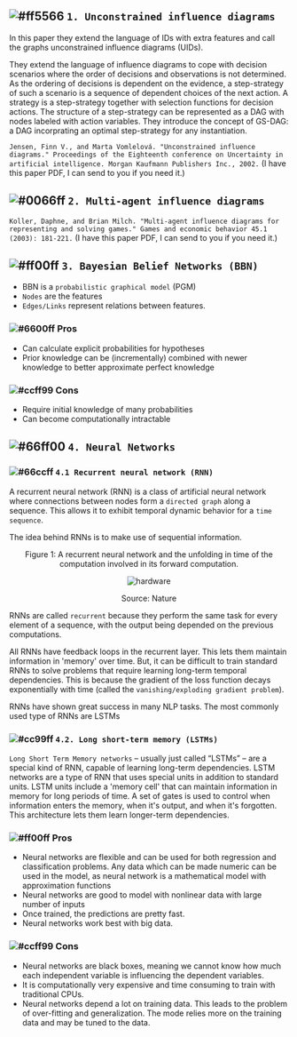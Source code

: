 ## ![#ff5566](https://placehold.it/15/ff5566/000000?text=+) `1. Unconstrained influence diagrams`

In this paper they extend the language of IDs with extra features and call the graphs unconstrained influence
diagrams (UIDs).

They extend the language of influence diagrams to cope with decision scenarios where the order of decisions and observations
is not determined. As the ordering of decisions is dependent on the evidence, a step-strategy of such a scenario is a sequence
of dependent choices of the next action. A strategy is a step-strategy together with selection functions for decision actions.
The structure of a step-strategy can be represented as a DAG with nodes labeled with action variables. They introduce the
concept of GS-DAG: a DAG incorprating an optimal step-strategy for any instantiation.

`Jensen, Finn V., and Marta Vomlelová. "Unconstrained influence diagrams." Proceedings of the Eighteenth conference on Uncertainty in artificial intelligence. Morgan Kaufmann Publishers Inc., 2002.` (I have this paper PDF, I can send to you if
you need it.)

## ![#0066ff](https://placehold.it/15/0066ff/000000?text=+) `2. Multi-agent influence diagrams`

`Koller, Daphne, and Brian Milch. "Multi-agent influence diagrams for representing and solving games." Games and economic behavior 45.1 (2003): 181-221.` (I have this paper PDF, I can send to you if you need it.)

## ![#ff00ff](https://placehold.it/15/ff00ff/000000?text=+) `3. Bayesian Belief Networks (BBN)`

* BBN is a `probabilistic graphical model` (PGM)
* `Nodes` are the features
* `Edges/Links` represent relations between features.

### ![#6600ff](https://placehold.it/15/6600ff/000000?text=+) Pros
* Can calculate explicit probabilities for hypotheses 
* Prior knowledge can be (incrementally) combined with newer knowledge to better approximate perfect knowledge

### ![#ccff99](https://placehold.it/15/ccff99/000000?text=+) Cons
* Require initial knowledge of many probabilities
* Can become computationally intractable

## ![#66ff00](https://placehold.it/15/66ff00/000000?text=+) `4. Neural Networks`

### ![#66ccff](https://placehold.it/15/66ccff/000000?text=+) `4.1 Recurrent neural network (RNN)`

A recurrent neural network (RNN) is a class of artificial neural network where connections between nodes form a `directed
graph` along a sequence. This allows it to exhibit temporal dynamic behavior for a `time sequence`.

The idea behind RNNs is to make use of sequential information.

<p align="center">
   Figure 1: A recurrent neural network and the unfolding in time of the computation involved in its forward computation.
</p>

<p align="center">
  <img src="http://www.wildml.com/wp-content/uploads/2015/09/rnn.jpg" alt="hardware"/>
</p>

<p align="center">
Source: Nature
</p>

RNNs are called `recurrent` because they perform the same task for every element of a sequence, with the output being depended
on the previous computations. 

All RNNs have feedback loops in the recurrent layer. This lets them maintain information in 'memory' over time. But, it can be
difficult to train standard RNNs to solve problems that require learning long-term temporal dependencies. This is because the
gradient of the loss function decays exponentially with time (called the `vanishing/exploding gradient problem`).

RNNs have shown great success in many NLP tasks. The most commonly used type of RNNs are LSTMs

### ![#cc99ff](https://placehold.it/15/cc99ff/000000?text=+) `4.2. Long short-term memory (LSTMs)`

`Long Short Term Memory networks` – usually just called “LSTMs” – are a special kind of RNN, capable of learning long-term
dependencies. LSTM networks are a type of RNN that uses special units in addition to standard units. LSTM units include a
'memory cell' that can maintain information in memory for long periods of time. A set of gates is used to control when
information enters the memory, when it's output, and when it's forgotten. This architecture lets them learn longer-term
dependencies.

### ![#ff00ff](https://placehold.it/15/ff00ff/000000?text=+) Pros
* Neural networks are flexible and can be used for both regression and classification problems. Any data which can be made
numeric can be used in the model, as neural network is a mathematical model with approximation functions
* Neural networks are good to model with nonlinear data with large number of inputs
* Once trained, the predictions are pretty fast.
* Neural networks work best with big data.

### ![#ccff99](https://placehold.it/15/ccff99/000000?text=+) Cons
* Neural networks are black boxes, meaning we cannot know how much each independent variable is influencing the dependent
variables.
* It is computationally very expensive and time consuming to train with traditional CPUs.
* Neural networks depend a lot on training data. This leads to the problem of over-fitting and generalization. The mode relies
more on the training data and may be tuned to the data.







